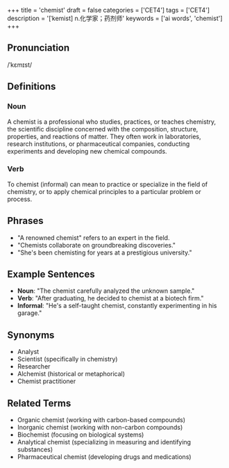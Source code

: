 +++
title = 'chemist'
draft = false
categories = ['CET4']
tags = ['CET4']
description = '[ˈkemist] n.化学家；药剂师'
keywords = ['ai words', 'chemist']
+++

## Pronunciation
/ˈkɛmɪst/

## Definitions
### Noun
A chemist is a professional who studies, practices, or teaches chemistry, the scientific discipline concerned with the composition, structure, properties, and reactions of matter. They often work in laboratories, research institutions, or pharmaceutical companies, conducting experiments and developing new chemical compounds.

### Verb
To chemist (informal) can mean to practice or specialize in the field of chemistry, or to apply chemical principles to a particular problem or process.

## Phrases
- "A renowned chemist" refers to an expert in the field.
- "Chemists collaborate on groundbreaking discoveries."
- "She's been chemisting for years at a prestigious university."

## Example Sentences
- **Noun**: "The chemist carefully analyzed the unknown sample."
- **Verb**: "After graduating, he decided to chemist at a biotech firm."
- **Informal**: "He's a self-taught chemist, constantly experimenting in his garage."

## Synonyms
- Analyst
- Scientist (specifically in chemistry)
- Researcher
- Alchemist (historical or metaphorical)
- Chemist practitioner

## Related Terms
- Organic chemist (working with carbon-based compounds)
- Inorganic chemist (working with non-carbon compounds)
- Biochemist (focusing on biological systems)
- Analytical chemist (specializing in measuring and identifying substances)
- Pharmaceutical chemist (developing drugs and medications)
